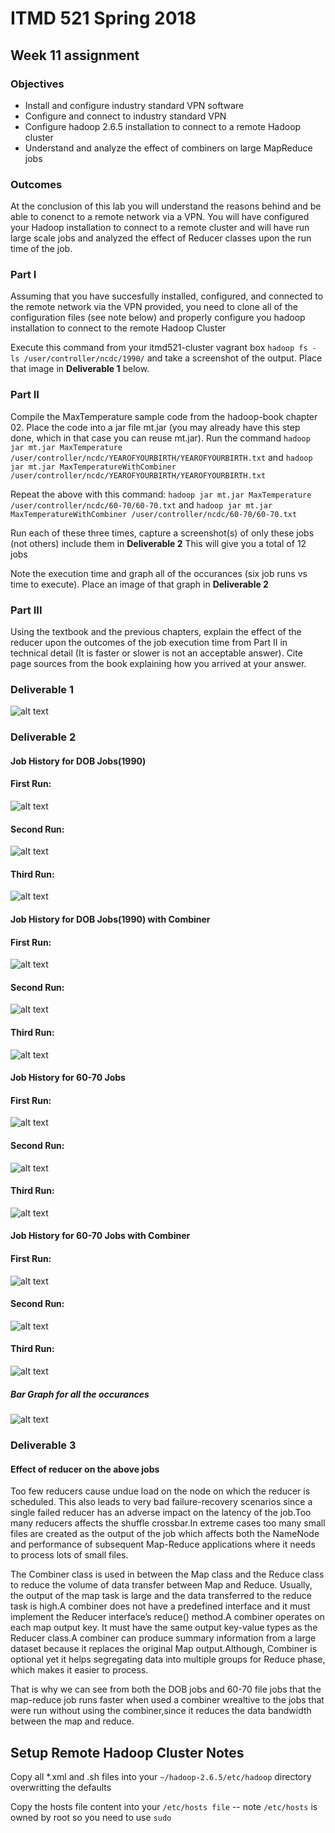 # ITMD 521 Spring 2018

## Week 11 assignment

### Objectives 

* Install and configure industry standard VPN software 
* Configure and connect to industry standard VPN 
* Configure hadoop 2.6.5 installation to connect to a remote Hadoop cluster 
* Understand and analyze the effect of combiners on large MapReduce jobs

### Outcomes 

At the conclusion of this lab you will understand the reasons behind and be able to conenct to a remote network via a VPN.  You will have configured your Hadoop installation to connect to a remote cluster and will have run large scale jobs and analyzed the effect of Reducer classes upon the run time of the job.


### Part I

Assuming that you have succesfully installed, configured, and connected to the remote network via the VPN provided, you need to clone all of the configuration files (see note below) and properly configure you hadoop installation to connect to the remote Hadoop Cluster

Execute this command from your itmd521-cluster vagrant box ```hadoop fs -ls /user/controller/ncdc/1990/``` and take a screenshot of the output.  Place that image in **Deliverable 1** below. 

### Part II 

Compile the MaxTemperature sample code from the hadoop-book chapter 02.  Place the code into a jar file mt.jar (you may already have this step done, which in that case you can reuse mt.jar).  Run the command ```hadoop jar mt.jar MaxTemperature /user/controller/ncdc/YEAROFYOURBIRTH/YEAROFYOURBIRTH.txt``` and ```hadoop jar mt.jar MaxTemperatureWithCombiner /user/controller/ncdc/YEAROFYOURBIRTH/YEAROFYOURBIRTH.txt```

Repeat the above with this command:  ```hadoop jar mt.jar MaxTemperature /user/controller/ncdc/60-70/60-70.txt``` and ```hadoop jar mt.jar MaxTemperatureWithCombiner /user/controller/ncdc/60-70/60-70.txt```

Run each of these three times, capture a screenshot(s) of only these jobs (not others) include them in **Deliverable 2**   This will give you a total of 12 jobs

Note the execution time and graph all of the occurances (six job runs vs time to execute).  Place an image of that graph in **Deliverable 2**

### Part III

Using the textbook and the previous chapters, explain the effect of the reducer upon the outcomes of the job execution time from Part II in technical detail (It is faster or slower is not an acceptable answer).  Cite page sources from the book explaining how you arrived at your answer.

### Deliverable 1
![alt text](https://github.com/illinoistech-itm/sravichandar/blob/8829f2e3bb0e3d4e2c016842af8be2039146ea32/ITMD-521/Week-11/deliverable1.png "Week-11 Deliverable1")

### Deliverable 2
#### Job History for DOB Jobs(1990) 
#### First Run:
![alt text](https://github.com/illinoistech-itm/sravichandar/blob/8829f2e3bb0e3d4e2c016842af8be2039146ea32/ITMD-521/Week-11/Deliverable2DOBJob_0942.PNG "Week-11 Deliverable2")
#### Second Run:
![alt text](https://github.com/illinoistech-itm/sravichandar/blob/8829f2e3bb0e3d4e2c016842af8be2039146ea32/ITMD-521/Week-11/Deliverable2DOBJob_0943.PNG "Week-11 Deliverable2")
#### Third Run:
![alt text](https://github.com/illinoistech-itm/sravichandar/blob/8829f2e3bb0e3d4e2c016842af8be2039146ea32/ITMD-521/Week-11/Deliverable2DOBJob_0944.PNG "Week-11 Deliverable2")

#### Job History for DOB Jobs(1990) with Combiner
#### First Run:
![alt text](https://github.com/illinoistech-itm/sravichandar/blob/8829f2e3bb0e3d4e2c016842af8be2039146ea32/ITMD-521/Week-11/Deliverable2DOBJob_WithCombiner_0945.PNG "Week-11 Deliverable2")
#### Second Run:
![alt text](https://github.com/illinoistech-itm/sravichandar/blob/8829f2e3bb0e3d4e2c016842af8be2039146ea32/ITMD-521/Week-11/Deliverable2DOBJob_WithCombiner_0946.PNG "Week-11 Deliverable2")
#### Third Run:
![alt text](https://github.com/illinoistech-itm/sravichandar/blob/8829f2e3bb0e3d4e2c016842af8be2039146ea32/ITMD-521/Week-11/Deliverable2DOBJob_WithCombiner_0947.PNG "Week-11 Deliverable2")

#### Job History for 60-70 Jobs
#### First Run:
![alt text](https://github.com/illinoistech-itm/sravichandar/blob/8829f2e3bb0e3d4e2c016842af8be2039146ea32/ITMD-521/Week-11/Deliverable26070Job_0996.PNG "Week-11 Deliverable2")
#### Second Run:
![alt text](https://github.com/illinoistech-itm/sravichandar/blob/8829f2e3bb0e3d4e2c016842af8be2039146ea32/ITMD-521/Week-11/Deliverable26070Job_0997.PNG "Week-11 Deliverable2")
#### Third Run:
![alt text](https://github.com/illinoistech-itm/sravichandar/blob/8829f2e3bb0e3d4e2c016842af8be2039146ea32/ITMD-521/Week-11/Deliverable26070Job_0999.PNG "Week-11 Deliverable2")

#### Job History for 60-70 Jobs with Combiner
#### First Run:
![alt text](https://github.com/illinoistech-itm/sravichandar/blob/8829f2e3bb0e3d4e2c016842af8be2039146ea32/ITMD-521/Week-11/Deliverable26070Job_WithCombiner_1000.PNG "Week-11 Deliverable2")
#### Second Run:
![alt text](https://github.com/illinoistech-itm/sravichandar/blob/8829f2e3bb0e3d4e2c016842af8be2039146ea32/ITMD-521/Week-11/Deliverable26070Job_WithCombiner_1001.PNG "Week-11 Deliverable2")
#### Third Run:
![alt text](https://github.com/illinoistech-itm/sravichandar/blob/8829f2e3bb0e3d4e2c016842af8be2039146ea32/ITMD-521/Week-11/Deliverable26070Job_WithCombiner_1002.PNG "Week-11 Deliverable2")

##### Bar Graph for all the occurances
![alt text](https://github.com/illinoistech-itm/sravichandar/blob/8829f2e3bb0e3d4e2c016842af8be2039146ea32/ITMD-521/Week-11/Deliverable2_Graph.png "Week-11 Deliverable2")

### Deliverable 3
#### Effect of reducer on the above jobs 
Too few reducers cause undue load on the node on which the reducer is scheduled. This also leads to very bad failure-recovery scenarios since a single failed reducer has an adverse impact on the latency of the job.Too many reducers affects the shuffle crossbar.In extreme cases too many small files are created as the output of the job which affects both the NameNode and performance of subsequent Map-Reduce applications where it needs to process lots of small files.

The Combiner class is used in between the Map class and the Reduce class to reduce the volume of data transfer between Map and Reduce. Usually, the output of the map task is large and the data transferred to the reduce task is high.A combiner does not have a predefined interface and it must implement the Reducer interface’s reduce() method.A combiner operates on each map output key. It must have the same output key-value types as the Reducer class.A combiner can produce summary information from a large dataset because it replaces the original Map output.Although, Combiner is optional yet it helps segregating data into multiple groups for Reduce phase, which makes it easier to process.

That is why we can see from both the DOB jobs and 60-70 file jobs that the map-reduce job runs faster when used a combiner wrealtive to the jobs that were run without using the combiner,since it reduces the data bandwidth between the map and reduce.

## Setup Remote Hadoop Cluster Notes

Copy all *.xml and .sh files into your ```~/hadoop-2.6.5/etc/hadoop``` directory overwritting the defaults 

Copy the hosts file content into your ```/etc/hosts file``` -- note ```/etc/hosts``` is owned by root so you need to use ```sudo```
